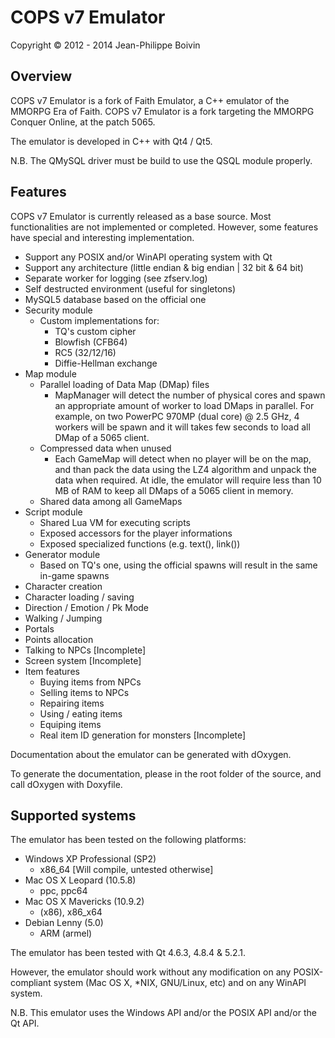 # COPS v7 Emulator
Copyright © 2012 - 2014 Jean-Philippe Boivin

Overview
--------

COPS v7 Emulator is a fork of Faith Emulator, a C++ emulator of the MMORPG
Era of Faith. COPS v7 Emulator is a fork targeting the MMORPG Conquer Online,
at the patch 5065.

The emulator is developed in C++ with Qt4 / Qt5.

N.B. The QMySQL driver must be build to use the QSQL module properly.

Features
--------

COPS v7 Emulator is currently released as a base source. Most functionalities
are not implemented or completed. However, some features have special and
interesting implementation.

+ Support any POSIX and/or WinAPI operating system with Qt
+ Support any architecture (little endian & big endian | 32 bit & 64 bit)
+ Separate worker for logging (see zfserv.log)
+ Self destructed environment (useful for singletons)
+ MySQL5 database based on the official one
+ Security module
    - Custom implementations for:
        * TQ's custom cipher
        * Blowfish (CFB64)
        * RC5 (32/12/16)
        * Diffie-Hellman exchange
+ Map module
    - Parallel loading of Data Map (DMap) files
        * MapManager will detect the number of physical cores and spawn an appropriate
          amount of worker to load DMaps in parallel. For example, on two PowerPC 970MP
          (dual core) @ 2.5 GHz, 4 workers will be spawn and it will takes few seconds
          to load all DMap of a 5065 client.
    - Compressed data when unused
        * Each GameMap will detect when no player will be on the map, and than pack
          the data using the LZ4 algorithm and unpack the data when required.
          At idle, the emulator will require less than 10 MB of RAM to keep all
          DMaps of a 5065 client in memory.
    - Shared data among all GameMaps
+ Script module
    - Shared Lua VM for executing scripts
    - Exposed accessors for the player informations
    - Exposed specialized functions (e.g. text(), link())
+ Generator module
    - Based on TQ's one, using the official spawns will result in the same in-game spawns
+ Character creation
+ Character loading / saving
+ Direction / Emotion / Pk Mode
+ Walking / Jumping
+ Portals
+ Points allocation
+ Talking to NPCs [Incomplete]
+ Screen system [Incomplete]
+ Item features
    - Buying items from NPCs
    - Selling items to NPCs
    - Repairing items
    - Using / eating items
    - Equiping items
    - Real item ID generation for monsters [Incomplete]

Documentation about the emulator can be generated with dOxygen.

To generate the documentation, please in the root folder of the source,
and call dOxygen with Doxyfile.

Supported systems
-----------------

The emulator has been tested on the following platforms:

- Windows XP Professional (SP2)
    + x86_64 [Will compile, untested otherwise]
- Mac OS X Leopard (10.5.8)
    + ppc, ppc64
- Mac OS X Mavericks (10.9.2)
    + (x86), x86_x64
- Debian Lenny (5.0)
    + ARM (armel)

The emulator has been tested with Qt 4.6.3, 4.8.4 & 5.2.1.

However, the emulator should work without any modification on any
POSIX-compliant system (Mac OS X, *NIX, GNU/Linux, etc) and on any
WinAPI system.

N.B. This emulator uses the Windows API and/or the POSIX API and/or the Qt API.
